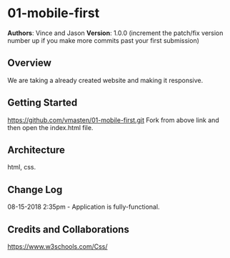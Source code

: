 # 01-mobile-first

**Authors**: Vince and Jason
**Version**: 1.0.0 (increment the patch/fix version number up if you make more commits past your first submission)

## Overview
We are taking a already created website and making it responsive.

## Getting Started
https://github.com/vmasten/01-mobile-first.git
Fork from above link and then open the index.html file.

## Architecture

html, css.
## Change Log

08-15-2018 2:35pm - Application is fully-functional.

## Credits and Collaborations

https://www.w3schools.com/Css/


